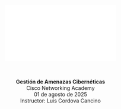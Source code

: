 <div align="center">

![Certificado Cisco - Gestión de Amenazas Cibernéticas](certificado-cisco.pdf)

<br>

**Gestión de Amenazas Cibernéticas**  
Cisco Networking Academy  
01 de agosto de 2025  
Instructor: Luis Cordova Cancino

</div>
